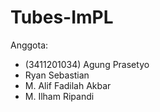 # Tubes-ImPL
Anggota:
- (3411201034) Agung Prasetyo
- Ryan Sebastian
- M. Alif Fadilah Akbar
- M. Ilham Ripandi
